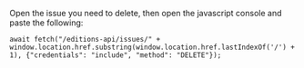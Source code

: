 Open the issue you need to delete, then open the javascript console and paste the following:

```
await fetch("/editions-api/issues/" + window.location.href.substring(window.location.href.lastIndexOf('/') + 1), {"credentials": "include", "method": "DELETE"});

```
